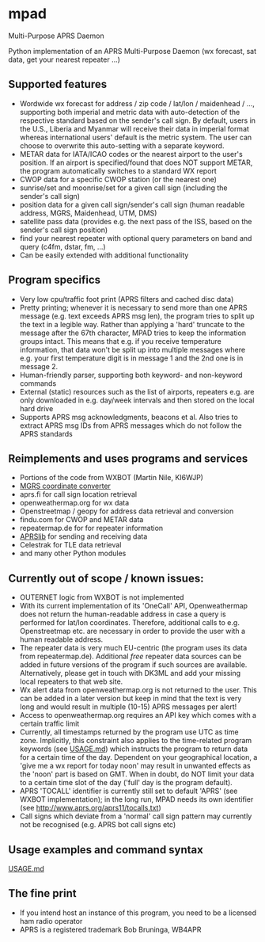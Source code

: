 # mpad

Multi-Purpose APRS Daemon

Python implementation of an APRS Multi-Purpose Daemon (wx forecast, sat data, get your nearest repeater ...)

## Supported features

- Wordwide wx forecast for address / zip code / lat/lon / maidenhead / ..., supporting both imperial and metric data with auto-detection of the respective standard based on the sender's call sign. By default, users in the U.S., Liberia and Myanmar will receive their data in imperial format whereas international users' default is the metric system. The user can choose to overwrite this auto-setting with a separate keyword.
- METAR data for IATA/ICAO codes or the nearest airport to the user's position. If an airport is specified/found that does NOT support METAR, the program automatically switches to a standard WX report
- CWOP data for a specific CWOP station (or the nearest one)
- sunrise/set and moonrise/set for a given call sign (including the sender's call sign)
- position data for a given call sign/sender's call sign (human readable address, MGRS, Maidenhead, UTM, DMS)
- satellite pass data (provides e.g. the next pass of the ISS, based on the sender's call sign position)
- find your nearest repeater with optional query parameters on band and query (c4fm, dstar, fm, ...)
- Can be easily extended with additional functionality

## Program specifics

- Very low cpu/traffic foot print (APRS filters and cached disc data)
- Pretty printing; whenever it is necessary to send more than one APRS message (e.g. text exceeds APRS msg len), the program tries to split up the text in a legible way. Rather than applying a 'hard' truncate to the message after the 67th character, MPAD tries to keep the information groups intact. This means that e.g. if you receive temperature information, that data won't be split up into multiple messages where e.g. your first temperature digit is in message 1 and the 2nd one is in message 2.
- Human-friendly parser, supporting both keyword- and non-keyword commands
- External (static) resources such as the list of airports, repeaters e.g. are only downloaded in e.g. day/week intervals and then stored on the local hard drive
- Supports APRS msg acknowledgments, beacons et al. Also tries to extract APRS msg IDs from APRS messages which do not follow the APRS standards

## Reimplements and uses programs and services

- Portions of the code from WXBOT (Martin Nile, KI6WJP)
- [MGRS coordinate converter](https://github.com/aydink/pymgrs)
- aprs.fi for call sign location retrieval
- openweathermap.org for wx data
- Openstreetmap / geopy for address data retrieval and conversion
- findu.com for CWOP and METAR data
- repeatermap.de for for repeater information
- [APRSlib](https://pypi.org/project/aprslib/) for sending and receiving data
- Celestrak for TLE data retrieval
- and many other Python modules

## Currently out of scope / known issues:

- OUTERNET logic from WXBOT is not implemented
- With its current implementation of its 'OneCall' API, Openweathermap does not return the human-readable address in case a query is performed for lat/lon coordinates. Therefore, additional calls to e.g. Openstreetmap etc. are necessary in order to provide the user with a human readable address.
- The repeater data is very much EU-centric (the program uses its data from repeatermap.de). Additional _free_ repeater data sources can be added in future versions of the program if such sources are available. Alternatively, please get in touch with DK3ML and add your missing local repeaters to that web site.
- Wx alert data from openweathermap.org is not returned to the user. This can be added in a later version but keep in mind that the text is very long and would result in multiple (10-15) APRS messages per alert!
- Access to openweathermap.org requires an API key which comes with a certain traffic limit
- Currently, all timestamps returned by the program use UTC as time zone. Implicitly, this constraint also applies to the time-related program keywords (see [USAGE.md](USAGE.md)) which instructs the program to return data for a certain time of the day. Dependent on your geographical location, a 'give me a wx report for today noon' may result in unwanted effects as the 'noon' part is based on GMT. When in doubt, do NOT limit your data to a certain time slot of the day ('full' day is the program default).
- APRS 'TOCALL' identifier is currently still set to default 'APRS' (see WXBOT implementation); in the long run, MPAD needs its own identifier (see http://www.aprs.org/aprs11/tocalls.txt)
- Call signs which deviate from a 'normal' call sign pattern may currently not be recognised (e.g. APRS bot call signs etc)


## Usage examples and command syntax

[USAGE.md](docs/USAGE.md)

## The fine print

- If you intend host an instance of this program, you need to be a licensed ham radio operator
- APRS is a registered trademark Bob Bruninga, WB4APR
